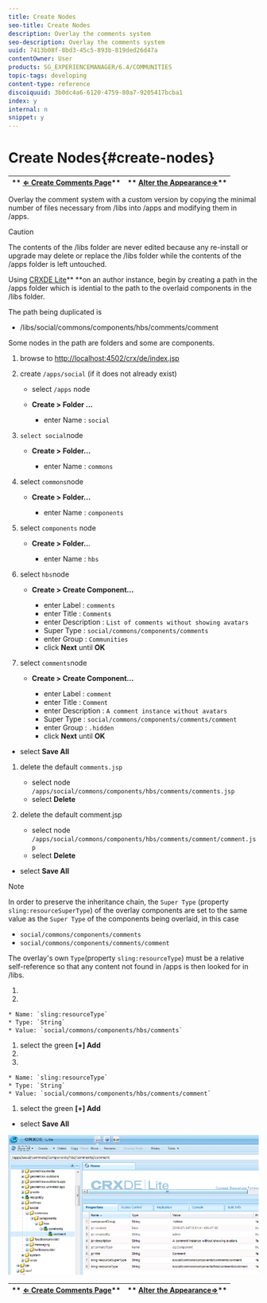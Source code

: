 ```yaml
---
title: Create Nodes
seo-title: Create Nodes
description: Overlay the comments system 
seo-description: Overlay the comments system 
uuid: 7413b08f-8bd3-45c5-893b-819ded26d47a
contentOwner: User
products: SG_EXPERIENCEMANAGER/6.4/COMMUNITIES
topic-tags: developing
content-type: reference
discoiquuid: 3b0dc4a6-6120-4759-80a7-9205417bcba1
index: y
internal: n
snippet: y
---
```


# Create Nodes{#create-nodes}

| ** [⇐ Create Comments Page](../../communities/using/overlay-create-comments-page.md)** |** [Alter the Appearance⇒](../../communities/using/overlay-alter-appearance.md)** |
|---|---|

Overlay the comment system with a custom version by copying the minimal number of files necessary from /libs into /apps and modifying them in /apps.

>[!CAUTION]
>
>The contents of the /libs folder are never edited because any re-install or upgrade may delete or replace the /libs folder while the contents of the /apps folder is left untouched.

Using [CRXDE Lite](../../sites/developing/using/developing-with-crxde-lite.md)** **on an author instance, begin by creating a path in the /apps folder which is idential to the path to the overlaid components in the /libs folder.

The path being duplicated is

* /libs/social/commons/components/hbs/comments/comment

Some nodes in the path are folders and some are components.

1. browse to [http://localhost:4502/crx/de/index.jsp](http://localhost:4502/crx/de/index.jsp)
1. create `/apps/social` (if it does not already exist)

    * select `/apps` node
    * **Create &gt; Folder ...**

        * enter Name : `social`

1. `select social`node

    * **Create &gt; Folder...**

        * enter Name : `commons`

1. select `commons`node

    * **Create &gt; Folder...**

        * enter Name : `components`

1. select `components` node

    * **Create &gt; Folder..**.

        * enter Name : `hbs`

1. select `hbs`node

    * **Create &gt; Create Component...**

        * enter Label : `comments`
        * enter Title : `Comments`
        * enter Description : `List of comments without showing avatars`
        * Super Type : `social/commons/components/comments`
        * enter Group : `Communities`
        * click **Next** until **OK**

1. select `comments`node

    * **Create &gt; Create Component...**

        * enter Label : `comment`
        * enter Title : `Comment`
        * enter Description : `A comment instance without avatars`
        * Super Type : `social/commons/components/comments/comment`
        * enter Group : `.hidden`
        * click **Next** until **OK**

* select **Save All**

1. delete the default `comments.jsp`

    * select node `/apps/social/commons/components/hbs/comments/comments.jsp`
    * select **Delete**

1. delete the default comment.jsp

    * select node `/apps/social/commons/components/hbs/comments/comment/comment.jsp`
    * select **Delete**

* select **Save All**

>[!NOTE]
>
>In order to preserve the inheritance chain, the `Super Type` (property `sling:resourceSuperType`) of the overlay components are set to the same value as the `Super Type` of the components being overlaid, in this case
>
>* `social/commons/components/comments`
>* `social/commons/components/comments/comment`
>

The overlay's own `Type`(property `sling:resourceType`) must be a relative self-reference so that any content not found in /apps is then looked for in /libs.

1. 
1.

    * Name: `sling:resourceType`
    * Type: `String`
    * Value: `social/commons/components/hbs/comments`

1. select the green **[+] Add**
1. 
1.

    * Name: `sling:resourceType`
    * Type: `String`
    * Value: `social/commons/components/hbs/comments/comment`

1. select the green **[+] Add**

* select **Save All**

![](assets/chlimage_1-4.png) 

| ** [⇐ Create Comments Page](../../communities/using/overlay-create-comments-page.md)** |** [Alter the Appearance⇒](../../communities/using/overlay-alter-appearance.md)** |
|---|---|

